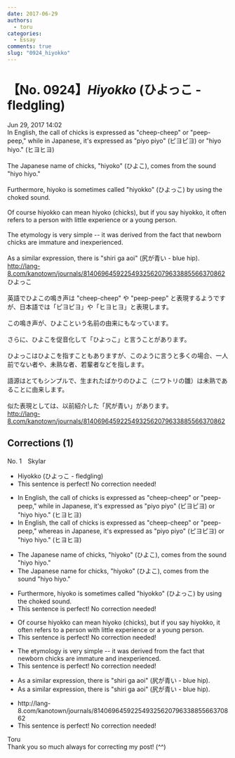 ```yaml
---
date: 2017-06-29
authors:
  - toru
categories:
  - Essay
comments: true
slug: "0924_hiyokko"
---
```


# 【No. 0924】<strong><em>Hiyokko</em></strong> (ひよっこ - fledgling)
<div class="date">Jun 29, 2017 14:02</div>
<div id="post"><div id="body_show_ori">
In English, the call of chicks is expressed as "cheep-cheep" or "peep-peep," while in Japanese, it's expressed as "piyo piyo" (ピヨピヨ) or "hiyo hiyo." (ヒヨヒヨ)<br/><br/>The Japanese name of chicks, "hiyoko" (ひよこ), comes from the sound "hiyo hiyo."<br/><br/>Furthermore, hiyoko is sometimes called "hiyokko" (ひよっこ) by using the choked sound.<br/><br/>Of course hiyokko can mean hiyoko (chicks), but if you say hiyokko, it often refers to a person with little experience or a young person.<br/><br/>The etymology is very simple -- it was derived from the fact that newborn chicks are immature and inexperienced.<br/><br/>As a similar expression, there is "shiri ga aoi" (尻が青い - blue hip).<br/><a href="http://lang-8.com/kanotown/journals/81406964592254932562079633885566370862" target="_blank">http://lang-8.com/kanotown/journals/81406964592254932562079633885566370862</a>
</div></div>

<!-- more -->

<div id="post_ja"><div id="body_show_mo">
ひよっこ<br/><br/>英語でひよこの鳴き声は "cheep-cheep" や "peep-peep" と表現するようですが、日本語では「ピヨピヨ」や「ヒヨヒヨ」と表現します。<br/><br/>この鳴き声が、ひよこという名前の由来にもなっています。<br/><br/>さらに、ひよこを促音化して「ひよっこ」と言うことがあります。<br/><br/>ひよっこはひよこを指すこともありますが、このように言うと多くの場合、一人前でない者や、未熟な者、若輩者などを指します。<br/><br/>語源はとてもシンプルで、生まれたばかりのひよこ（ニワトリの雛）は未熟であることに由来します。<br/><br/>似た表現としては、以前紹介した「尻が青い」があります。<br/><a href="http://lang-8.com/kanotown/journals/81406964592254932562079633885566370862" target="_blank">http://lang-8.com/kanotown/journals/81406964592254932562079633885566370862</a>
</div></div>

## Corrections (1)
<div id="block"><div class="first_name"> No. 1　<span class="just_name">Skylar</span></div><div id="block2">
<ul class="correction_field">
<li class="incorrect">Hiyokko (ひよっこ - fledgling)</li>
<li class="corrected perfect">This sentence is perfect! No correction needed!</li>
</ul>
<ul class="correction_field">
<li class="incorrect">In English, the call of chicks is expressed as "cheep-cheep" or "peep-peep," while in Japanese, it's expressed as "piyo piyo" (ピヨピヨ) or "hiyo hiyo." (ヒヨヒヨ)</li>
<li class="corrected correct">
In English, the call of chicks is expressed as "cheep-cheep" or "peep-peep," <span class="f_blue">whereas </span>in Japanese, it's expressed as "piyo piyo" (ピヨピヨ) or "hiyo hiyo." (ヒヨヒヨ)
</li>
</ul>
<ul class="correction_field">
<li class="incorrect">The Japanese name of chicks, "hiyoko" (ひよこ), comes from the sound "hiyo hiyo."</li>
<li class="corrected correct">
The Japanese name <span class="f_red">for </span>chicks, "hiyoko" (ひよこ), comes from the sound "hiyo hiyo."
</li>
</ul>
<ul class="correction_field">
<li class="incorrect">Furthermore, hiyoko is sometimes called "hiyokko" (ひよっこ) by using the choked sound.</li>
<li class="corrected perfect">This sentence is perfect! No correction needed!</li>
</ul>
<ul class="correction_field">
<li class="incorrect">Of course hiyokko can mean hiyoko (chicks), but if you say hiyokko, it often refers to a person with little experience or a young person.</li>
<li class="corrected perfect">This sentence is perfect! No correction needed!</li>
</ul>
<ul class="correction_field">
<li class="incorrect">The etymology is very simple -- it was derived from the fact that newborn chicks are immature and inexperienced.</li>
<li class="corrected perfect">This sentence is perfect! No correction needed!</li>
</ul>
<ul class="correction_field">
<li class="incorrect">As a similar expression, there is "shiri ga aoi" (尻が青い - blue hip).</li>
<li class="corrected correct">
<span class="sline"><span class="f_red">As</span></span> a similar expression<span class="f_red"><span class="sline">, there</span></span> is "shiri ga aoi" (尻が青い - blue hip).
</li>
</ul>
<ul class="correction_field">
<li class="incorrect">http://lang-8.com/kanotown/journals/81406964592254932562079633885566370862</li>
<li class="corrected perfect">This sentence is perfect! No correction needed!</li>
</ul>
</div><div class="name"><span class="just_name">Toru</span><br>
Thank you so much always for correcting my post! (^^)
</div>
</div>
